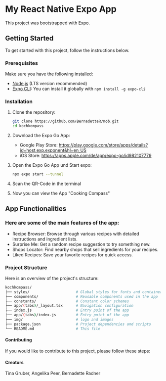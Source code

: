 # My React Native Expo App

This project was bootstrapped with [Expo](https://expo.dev/).

## Getting Started

To get started with this project, follow the instructions below.

### Prerequisites

Make sure you have the following installed:
- [Node.js](https://nodejs.org/) (LTS version recommended)
- [Expo CLI](https://docs.expo.dev/get-started/installation/): You can install it globally with `npm install -g expo-cli`

### Installation

1. Clone the repository:
   ```bash
   git clone https://github.com/BernadetteR/mob.git
   cd kochkompass

2. Download the Expo Go App:
    - Google Play Store:
   https://play.google.com/store/apps/details?id=host.exp.exponent&hl=en_US
    - iOS Store:
   https://apps.apple.com/de/app/expo-go/id982107779

3. Open the Expo Go App und Start expo:
    ```bash
   npx expo start --tunnel

4. Scan the QR-Code in the terminal

5. Now you can view the App "Cooking Compass"

## App Functionalities
### Here are some of the main features of the app:

- Recipe Browser: Browse through various recipes with detailed instructions and ingredient lists.
- Surprise Me: Get a random recipe suggestion to try something new.
- Shops Locator: Find nearby shops that sell ingredients for your recipes.
- Liked Recipes: Save your favorite recipes for quick access.

### Project Structure
Here is an overview of the project's structure:

```bash 
kochkompass/
├── styles/                     # Global styles for fonts and containers, etc.
├── components/                 # Reusable components used in the app
├── constants/                  # Constant color schemes
├── app/(tabs)/_layout.tsx      # Navigation configuration
├── index.js                    # Entry point of the app
├── app/(tabs)/index.js         # Entry point of the app
├── img/                        # logo and images
├── package.json                # Project dependencies and scripts
└── README.md                   # This file
````

#### Contributing
If you would like to contribute to this project, please follow these steps:


#### Creators
Tina Gruber, Angelika Peer, Bernadette Radner
